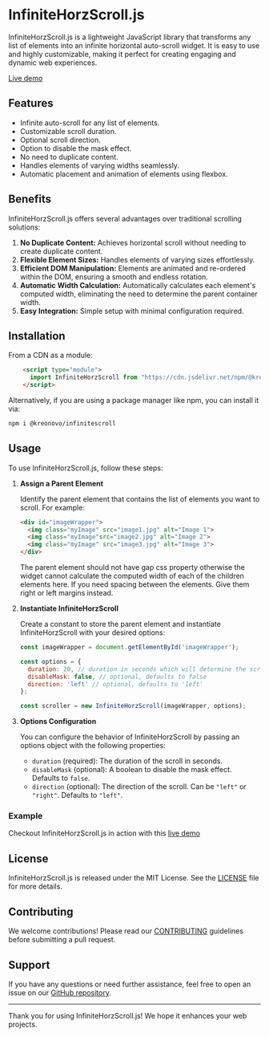 # InfiniteHorzScroll.js

InfiniteHorzScroll.js is a lightweight JavaScript library that transforms any list of elements into an infinite horizontal auto-scroll widget. It is easy to use and highly customizable, making it perfect for creating engaging and dynamic web experiences.

[Live demo](https://infinitehorzscroll.surge.sh/)

## Features
- Infinite auto-scroll for any list of elements.
- Customizable scroll duration.
- Optional scroll direction.
- Option to disable the mask effect.
- No need to duplicate content.
- Handles elements of varying widths seamlessly.
- Automatic placement and animation of elements using flexbox.

## Benefits
InfiniteHorzScroll.js offers several advantages over traditional scrolling solutions:

1. **No Duplicate Content:** Achieves horizontal scroll without needing to create duplicate content.
2. **Flexible Element Sizes:** Handles elements of varying sizes effortlessly.
3. **Efficient DOM Manipulation:** Elements are animated and re-ordered within the DOM, ensuring a smooth and endless rotation.
4. **Automatic Width Calculation:** Automatically calculates each element's computed width, eliminating the need to determine the parent container width.
5. **Easy Integration:** Simple setup with minimal configuration required.

## Installation

From a CDN as a module:

```html
    <script type="module">
      import InfiniteHorzScroll from "https://cdn.jsdelivr.net/npm/@kreonovo/infinitescroll@latest/dist/index.js";
    </script>
```

Alternatively, if you are using a package manager like npm, you can install it via:

```sh
npm i @kreonovo/infinitescroll
```

## Usage

To use InfiniteHorzScroll.js, follow these steps:

1. **Assign a Parent Element**

   Identify the parent element that contains the list of elements you want to scroll. For example:

   ```html
   <div id="imageWrapper">
     <img class="myImage" src="image1.jpg" alt="Image 1">
     <img class="myImage"src="image2.jpg" alt="Image 2">
     <img class="myImage" src="image3.jpg" alt="Image 3">
   </div>
   ```
    The parent element should not have gap css property otherwise the widget cannot calculate the computed width of each of the children elements here. If you need spacing between the elements. Give them right or left margins instead.

2. **Instantiate InfiniteHorzScroll**

   Create a constant to store the parent element and instantiate InfiniteHorzScroll with your desired options:

   ```javascript
   const imageWrapper = document.getElementById('imageWrapper');

   const options = {
     duration: 20, // duration in seconds which will determine the scrolling speed
     disableMask: false, // optional, defaults to false
     direction: 'left' // optional, defaults to 'left'
   };

   const scroller = new InfiniteHorzScroll(imageWrapper, options);
   ```

3. **Options Configuration**

   You can configure the behavior of InfiniteHorzScroll by passing an options object with the following properties:

   - `duration` (required): The duration of the scroll in seconds.
   - `disableMask` (optional): A boolean to disable the mask effect. Defaults to `false`.
   - `direction` (optional): The direction of the scroll. Can be `"left"` or `"right"`. Defaults to `"left"`.

### Example

Checkout InfiniteHorzScroll.js in action with this [live demo](https://infinitehorzscroll.surge.sh/)

## License

InfiniteHorzScroll.js is released under the MIT License. See the [LICENSE](LICENSE) file for more details.

## Contributing

We welcome contributions! Please read our [CONTRIBUTING](CONTRIBUTING.md) guidelines before submitting a pull request.

## Support

If you have any questions or need further assistance, feel free to open an issue on our [GitHub repository](https://github.com/JaunPaul/InfiniteHorzScroll.git).

---

Thank you for using InfiniteHorzScroll.js! We hope it enhances your web projects.